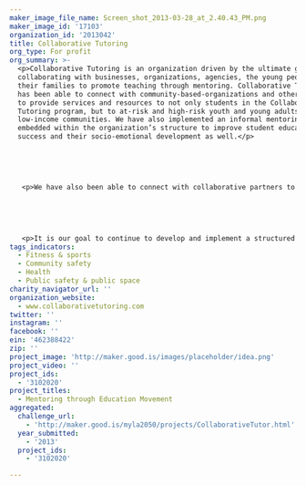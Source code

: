 ```yaml
---
maker_image_file_name: Screen_shot_2013-03-28_at_2.40.43_PM.png
maker_image_id: '17103'
organization_id: '2013042'
title: Collaborative Tutoring
org_type: For profit
org_summary: >-
  <p>Collaborative Tutoring is an organization driven by the ultimate goal of
  collaborating with businesses, organizations, agencies, the young people, and
  their families to promote teaching through mentoring. Collaborative Tutoring
  has been able to connect with community-based-organizations and other agencies
  to provide services and resources to not only students in the Collaborative
  Tutoring program, but to at-risk and high-risk youth and young adults in
  low-income communities. We have also implemented an informal mentoring model
  embedded within the organization’s structure to improve student educational
  success and their socio-emotional development as well.</p>
   
   
   
   
   
   <p>We have also been able to connect with collaborative partners to provide internship opportunities within their businesses/organizations. </p>
   
   
   
   
   
   <p>It is our goal to continue to develop and implement a structured Mentoring and Internship program for our students.</p>
tags_indicators:
  - Fitness & sports
  - Community safety
  - Health
  - Public safety & public space
charity_navigator_url: ''
organization_website:
  - www.collaborativetutoring.com
twitter: ''
instagram: ''
facebook: ''
ein: '462388422'
zip: ''
project_image: 'http://maker.good.is/images/placeholder/idea.png'
project_video: ''
project_ids:
  - '3102020'
project_titles:
  - Mentoring through Education Movement
aggregated:
  challenge_url:
    - 'http://maker.good.is/myla2050/projects/CollaborativeTutor.html'
  year_submitted:
    - '2013'
  project_ids:
    - '3102020'

---
```

